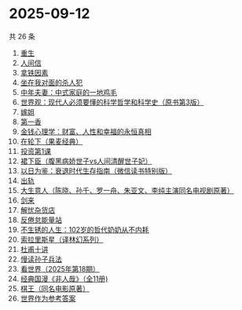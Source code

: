# 2025-09-12

共 26 条

<!-- BEGIN WEREAD -->
<!-- 最后更新时间 2025-09-12 12:09:58 +0800 -->
1. [重生](https://weread.qq.com/web/bookDetail/f56324b0813aba592g019f29)
1. [人间信](https://weread.qq.com/web/bookDetail/d6d328f0813aba5d9g013887)
1. [拿铁因素](https://weread.qq.com/web/bookDetail/a1a32200813ab9e87g014bf7)
1. [坐在我对面的杀人犯](https://weread.qq.com/web/bookDetail/ac532770813aba51ag017c87)
1. [中年夫妻：中式家庭的一地鸡毛](https://weread.qq.com/web/bookDetail/84d320b0813aba5b4g01798c)
1. [世界观：现代人必须要懂的科学哲学和科学史（原书第3版）](https://weread.qq.com/web/bookDetail/61f322a071fac4b261f20c8)
1. [嫁姐](https://weread.qq.com/web/bookDetail/a4732730813aba576g0143c7)
1. [第一香](https://weread.qq.com/web/bookDetail/6ba322c0717d10766ba92c1)
1. [金钱心理学：财富、人性和幸福的永恒真相](https://weread.qq.com/web/bookDetail/6ab326d0813ab7f97g014662)
1. [在轮下（果麦经典）](https://weread.qq.com/web/bookDetail/8f732c00813aba58fg0158c0)
1. [投资第1课](https://weread.qq.com/web/bookDetail/89b322f0813aba568g0116d0)
1. [裙下臣（腹黑病娇世子vs人间清醒世子妃）](https://weread.qq.com/web/bookDetail/3d832970813aba4a8g018447)
1. [以日为鉴：衰退时代生存指南（微信读书特别版）](https://weread.qq.com/web/bookDetail/77d32440813aba4e2g01644a)
1. [出轨](https://weread.qq.com/web/bookDetail/adb32d20813aba51ag0144fc)
1. [大生意人（陈晓、孙千、罗一舟、朱亚文、李纯主演同名电视剧原著）](https://weread.qq.com/web/bookDetail/59132280813ab9dbeg0121f8)
1. [剑来](https://weread.qq.com/web/bookDetail/8e5326b07153adcf8e53d42)
1. [解忧杂货店](https://weread.qq.com/web/bookDetail/6d132250813ab6e84g017ca5)
1. [反倦怠能量站](https://weread.qq.com/web/bookDetail/826324b0813aba1deg01589c)
1. [不生锈的人生：102岁的哲代奶奶从不内耗](https://weread.qq.com/web/bookDetail/77232620813aba06dg01442d)
1. [索拉里斯星（译林幻系列）](https://weread.qq.com/web/bookDetail/b8232b307266288cb82c4fa)
1. [杜甫十讲](https://weread.qq.com/web/bookDetail/fa2326c0813ab727ag01329a)
1. [慢读孙子兵法](https://weread.qq.com/web/bookDetail/72732e40813aba573g017bb7)
1. [看世界（2025年第18期）](https://weread.qq.com/web/bookDetail/dcf32de0813aba670g011a30)
1. [经典国漫《非人哉》（全11册)](https://weread.qq.com/web/bookDetail/37732440813aba55eg011ad0)
1. [棋王（同名电影原著）](https://weread.qq.com/web/bookDetail/2b632d0071838afb2b689aa)
1. [世界作为参考答案](https://weread.qq.com/web/bookDetail/4d232400813ab9fb2g010557)
<!-- END WEREAD -->